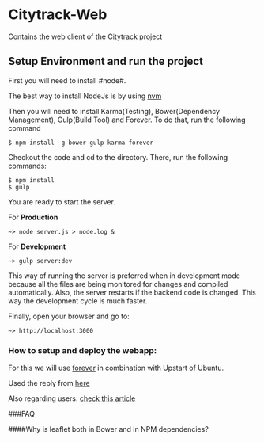 Citytrack-Web
==========

Contains the web client of the Citytrack project

Setup Environment and run the project
---

First you will need to install #node#.

The best way to install NodeJs is by using [nvm](https://github.com/creationix/nvm)

Then you will need to install Karma(Testing), Bower(Dependency Management), Gulp(Build Tool) and Forever. To do that, run the
following command

    $ npm install -g bower gulp karma forever

Checkout the code and cd to the directory. There, run the following commands:

    $ npm install
    $ gulp

You are ready to start the server.

For **Production**

    ~> node server.js > node.log &

For **Development**

    ~> gulp server:dev

This way of running the server is preferred when in development mode because all the files are being monitored for changes and compiled automatically.
Also, the server restarts if the backend code is changed. This way the development cycle is much faster.

Finally, open your browser and go to:

    ~> http://localhost:3000


### How to setup and deploy the webapp:

For this we will use [forever](https://github.com/foreverjs/forever) in combination with Upstart of Ubuntu.

Used the reply from [here](http://stackoverflow.com/questions/11084279/node-js-setup-for-easy-deployment-and-updating)

Also regarding users: [check this article](http://stackful-dev.com/what-every-developer-needs-to-know-about-ubuntu-upstart.html)

###FAQ

####Why is leaflet both in Bower and in NPM dependencies?



